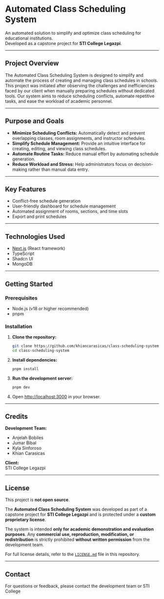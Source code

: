 # Automated Class Scheduling System

An automated solution to simplify and optimize class scheduling for educational institutions.  
Developed as a capstone project for **STI College Legazpi**.

---

## Project Overview

The Automated Class Scheduling System is designed to simplify and automate the process of creating and managing class schedules in schools. This project was initiated after observing the challenges and inefficiencies faced by our client when manually preparing schedules without dedicated tools. Our system aims to reduce scheduling conflicts, automate repetitive tasks, and ease the workload of academic personnel.

---

## Purpose and Goals

- **Minimize Scheduling Conflicts:** Automatically detect and prevent overlapping classes, room assignments, and instructor schedules.
- **Simplify Schedule Management:** Provide an intuitive interface for creating, editing, and viewing class schedules.
- **Automate Routine Tasks:** Reduce manual effort by automating schedule generation.
- **Reduce Workload and Stress:** Help administrators focus on decision-making rather than manual data entry.

---

## Key Features

- Conflict-free schedule generation
- User-friendly dashboard for schedule management
- Automated assignment of rooms, sections, and time slots
- Export and print schedules

---

## Technologies Used

- [Next.js](https://nextjs.org) (React framework)
- TypeScript
- Shadcn UI
- MongoDB

---

## Getting Started

### Prerequisites

- Node.js (v18 or higher recommended)
- pnpm

### Installation

1. **Clone the repository:**
   ```bash
   git clone https://github.com/khiancarasicas/class-scheduling-system.git
   cd class-scheduling-system
   ```

2. **Install dependencies:**
   ```bash
   pnpm install
   ```

3. **Run the development server:**
   ```bash
   pnpm dev
   ```

4. Open [http://localhost:3000](http://localhost:3000) in your browser.

---

## Credits

**Development Team:**  
- Anjelah Bobiles
- Jumar Bibal
- Kyla Sinforoso
- Khian Carasicas

**Client:**  
STI College Legazpi

---

## License

This project is **not open source**.

The **Automated Class Scheduling System** was developed as part of a capstone project for **STI College Legazpi** and is protected under a **custom proprietary license**.

The system is intended **only for academic demonstration and evaluation purposes**.
Any **commercial use, reproduction, modification, or redistribution** is strictly prohibited **without written permission** from the development team.

For full license details, refer to the [`LICENSE.md`](./LICENSE.md) file in this repository.

---

## Contact

For questions or feedback, please contact the development team or STI College
